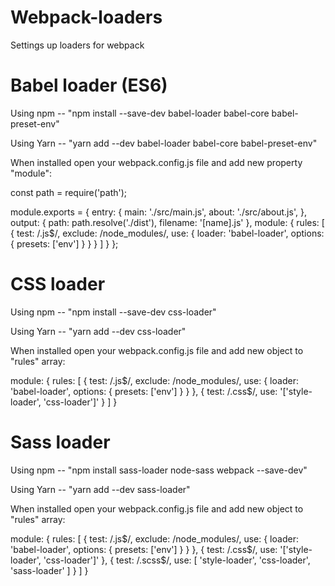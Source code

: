 # Webpack-loaders
Settings up loaders for webpack

# Babel loader (ES6)

Using npm -- "npm install --save-dev babel-loader babel-core babel-preset-env"

Using Yarn -- "yarn add --dev babel-loader babel-core babel-preset-env"

When installed open your webpack.config.js file and add new property "module":

const path = require('path');

module.exports = {
  entry: {
    main: './src/main.js',
    about: './src/about.js',
  },
  output: {
    path: path.resolve('./dist'),
    filename: '[name].js'
  },
  module: {
    rules: [
    {
      test: /\.js$/,
      exclude: /node_modules/,
      use: {
        loader: 'babel-loader',
        options: {
          presets: ['env']
        }
      }
    }
    ]
  }
};

# CSS loader

Using npm -- "npm install --save-dev css-loader"

Using Yarn -- "yarn add --dev css-loader"

When installed open your webpack.config.js file and add new object to "rules" array:

  module: {
    rules: [
    {
      test: /\.js$/,
      exclude: /node_modules/,
      use: {
        loader: 'babel-loader',
        options: {
          presets: ['env']
        }
      }
    },
    {
      test: /\.css$/,
      use: '['style-loader', 'css-loader']'
    }
  ]
}

# Sass loader

Using npm -- "npm install sass-loader node-sass webpack --save-dev"

Using Yarn -- "yarn add --dev sass-loader"

When installed open your webpack.config.js file and add new object to "rules" array:

  module: {
    rules: [
    {
      test: /\.js$/,
      exclude: /node_modules/,
      use: {
        loader: 'babel-loader',
        options: {
          presets: ['env']
        }
      }
    },
    {
      test: /\.css$/,
      use: '['style-loader', 'css-loader']'
    },
    {
      test: /\.scss$/,
      use: [ 'style-loader', 'css-loader', 'sass-loader' ]
    }
  ]
}
